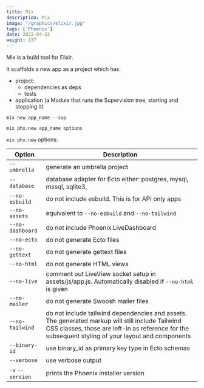 ```yaml
---
title: Mix
description: Mix 
image: "/graphics/elixir.jpg"
tags: ['Phoenix']
date: 2022-04-22
weight: 137
---
```


Mix is a build tool for Elixir.

It scaffolds a new app as a project which has:

- project: 
  - dependencies as deps
  - tests
- application (a Module that runs the Supervision tree, starting and stopping it)

```
mix new app_name --sup
```

```
mix phx.new app_name options
```

`mix phx.new` options:

Option | Description
--- | ---
`--umbrella` | generate an umbrella project
`--database` | database adapter for Ecto either: postgres, mysql, mssql, sqlite3, 
`--no-esbuild` | do not include esbuild. This is for API only apps
`--no-assets` | equivalent to `--no-esbuild` and `--no-tailwind`
`--no-dashboard` | do not include Phoenix.LiveDashboard
`--no-ecto` | do not generate Ecto files
`--no-gettext` | do not generate gettext files
`--no-html` | do not generate HTML views
`--no-live` | comment out LiveView socket setup in assets/js/app.js. Automatically disabled if `--no-html` is given
`--no-mailer` | do not generate Swoosh mailer files
`--no-tailwind` | do not include tailwind dependencies and assets. The generated markup will still include Tailwind CSS classes, those are left-in as reference for the subsequent styling of your layout and components
`--binary-id` | use binary_id as primary key type in Ecto schemas
`--verbose` | use verbose output
`-v` `--version` | prints the Phoenix installer version